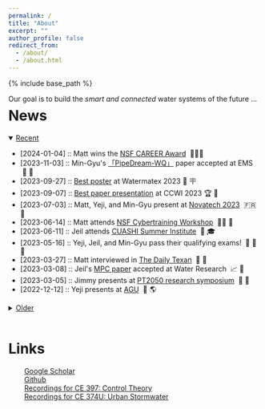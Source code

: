 ```yaml
---
permalink: /
title: "About"
excerpt: ""
author_profile: false
redirect_from: 
  - /about/
  - /about.html
---
```


{% include base_path %}

<div style="float:left">Our goal is to build the <i>smart and connected</i> water systems of the future ... <div id="cursor"></div></div>

<div id="webgl"></div>
<script src="../lib/three.min.js"></script>
<script src="../lib/TerrainLoader.js"></script>
<script>

 "use strict";

 var scene = new THREE.Scene();
 scene.background = new THREE.Color( 0x1a202c );

 var axes = new THREE.AxesHelper(0);
 scene.add(axes);

 const ambientLight = new THREE.AmbientLight(0xffffff, 0.9);

 scene.add(ambientLight);

 var renderer = new THREE.WebGLRenderer();
 document.body.appendChild(renderer.domElement);

 var camera = new THREE.PerspectiveCamera(45, 1, 0.1, 1000);
 camera.position.set(0, -50, 50);
 camera.rotation.set(3.14 / 4, 0, 0);

 function resizeCanvasToDisplaySize() {
    const canvas = renderer.domElement;
    const width = canvas.clientWidth;
    const height = canvas.clientHeight;
    if (canvas.width !== width ||canvas.height !== height) {
        renderer.setSize(width, height, false);
        camera.aspect = width / height;
        camera.updateProjectionMatrix();
    }
 }

 var terrainLoader_0 = new THREE.TerrainLoader();
 var terrainLoader_1 = new THREE.TerrainLoader();
 terrainLoader_0.load('../files/jotunheimen_flood.bin', function(data) {

     terrainLoader_1.load('../files/jotunheimen.bin', function(data) {
         const width = 200;
         const height = 200;
         const size = width * height;
         var geometry = new THREE.PlaneGeometry(45, 45, width - 1, height - 1);
         var texture_data = new Uint8ClampedArray(size);

         for (var i = 0, l = geometry.attributes.position.count; i < l; i++) {
             geometry.attributes.position.setZ(i, data[i] / 65535 * 10);
         }

         for (var i = 0, l = size; i < l; i++) {
             texture_data[i] = (data[i] / 65535 * 255);
         }

         const texture = new THREE.DataTexture(texture_data, width, height,
                                               THREE.LuminanceFormat, THREE.UnsignedByteType,
                                               THREE.UVMapping,
                                               THREE.ClampToEdgeMapping, THREE.ClampToEdgeMapping);
         texture.flipY = true;

         var material = new THREE.MeshBasicMaterial({
             map: texture,
             wireframe: false
         });

         var plane = new THREE.Mesh(geometry, material);
         scene.add(plane);
     });

     const width = 200;
     const height = 200;
     const size = width * height;
     var geometry = new THREE.PlaneGeometry(45, 45, width - 1, height - 1);
     var texture_data = new Uint8ClampedArray(size);

     for (var i = 0, l = geometry.attributes.position.count; i < l; i++) {
         geometry.attributes.position.setZ(i, (data[i] - 200) / 65535 * 10);
     }

     var material = new THREE.MeshBasicMaterial({
         color: 0x00ffff,
         opacity: 0.4,
         transparent: true,
         wireframe: false
     });

     var plane = new THREE.Mesh(geometry, material);
     scene.add(plane);

 });

 document.getElementById('webgl').appendChild(renderer.domElement);

 function animate() {

     resizeCanvasToDisplaySize();

     if (scene.children.length > 3) {
         scene.children[2].rotation.z += 0.005;
         scene.children[3].rotation.z += 0.005;
     }
     requestAnimationFrame(animate);
     renderer.render(scene, camera);
 }

 animate();

</script>

<!-- <div class="page__col-wrap"></div> -->

<h1>News</h1>

<details open>
    <summary><u>Recent</u></summary>
     <ul>
         <li>[2024-01-04] :: Matt wins the <a href="https://www.nsf.gov/awardsearch/showAward?AWD_ID=2340176&HistoricalAwards=false">NSF CAREER Award</a> &nbsp;🏅👨‍🏫</li>
         <li>[2023-11-03] :: Min-Gyu's <a href="https://doi.org/10.1016/j.envsoft.2023.105868">「PipeDream-WQ」</a> paper accepted at EMS &nbsp;🦠 📔</li>
         <li>[2023-09-27] :: <a href="https://future-water.github.io/publication/2023-09-24-state">Best poster</a> at Watermatex 2023 🥇 🪧</li>
         <li>[2023-09-07] :: <a href="https://future-water.github.io/publication/2023-09-04-state">Best paper presentation</a> at CCWI 2023 🏆 📜</li>
         <li>[2023-07-03] :: Matt, Yeji, and Min-Gyu present at <a href="https://www.novatech2023.org/en">Novatech 2023</a> &nbsp;🇫🇷 🥐</li>
         <li>[2023-06-14] :: Matt attends <a href="https://www.linkedin.com/posts/venkatesh-merwade-255633b9_the-cybertraining-workshop-led-by-venkatesh-activity-7075566765581205504-ycIa">NSF Cybertraining Workshop</a> &nbsp;🧑‍💻 🦾</li>
         <li>[2023-06-11] :: Jeil attends <a href="https://www.cuahsi.org/summer-institute">CUASHI Summer Institute</a> &nbsp;🏫 🎓</li>
         <li>[2023-05-16] :: Yeji, Jeil, and Min-Gyu pass their qualifying exams! &nbsp;🎉 🎊 🥂</li>
         <li>[2023-03-27] :: Matt interviewed in <a href="https://thedailytexan.com/2023/03/27/ut-researchers-develop-smart-stormwater-basin-to-prevent-flooding-protect-water-quality/">The Daily Texan</a> &nbsp;🤠 📰</li>
         <li>[2023-03-08] :: Jeil's <a href="https://doi.org/10.1016/j.watres.2023.119825">MPC paper</a> accepted at Water Research &nbsp;📈 📔</li>
         <li>[2023-03-05] :: Jimmy presents at <a href="https://liberalarts.utexas.edu/events/planet-texas-2050-symposium-resilience-research-in-action-3">PT2050 research symposium</a> &nbsp;🎤 🤠</li>
         <li>[2022-12-12] :: Yeji presents at <a href="https://agu2022fallmeeting-agu.ipostersessions.com/default.aspx?s=EE-07-F8-EC-79-06-9C-43-B1-81-C4-E7-B2-3B-50-DB">AGU</a> &nbsp;🎤 🌎</li>
     </ul>
</details>

<details>
    <summary><u>Older</u></summary>
     <ul>
         <li>[2022-08-26] :: Matt presents at <a href="https://www.tfma.org/mpage/2022-summit">TFMA</a> &nbsp;🌊</li>
         <li>[2022-06-08] :: Matt and Jeil present at <a href="https://www.ewricongress.org/">EWRI</a> &nbsp;🚰</li>
         <li>[2022-05-09] :: Matt and Jeil present at <a href="https://www.awra.org/AWRA/Members/Events_and_Education/Events/2022_GIS_Conference/2022_GIS_Conference.aspx">AWRA</a> &nbsp;🗺️</li>
         <li>[2022-04-13] :: Yeji presents at <a href="https://bridgingbarriers.utexas.edu/events/planet-texas-2050-research-symposium-week-resilience-action">PT2050 research symposium</a> 🎤</li>
         <li>[2022-02-11] :: Matt interviewed in <a href="https://www.estormwater.com/software/software-modeling/article/10983678/new-real-time-digital-twin-can-forecast-storm-water-overflows">Stormwater Solutions</a> 🌧️</li>
        <li>[2022-01-10] :: Matt and Jeil present at <a href="https://udm2022.org/">UDM</a> 🚰</li>
        <li>[2021-12-14] :: Matt presents at <a href="https://agu2021fallmeeting-agu.ipostersessions.com/default.aspx?s=F1-C8-0B-47-ED-CA-AA-4A-E8-4E-61-8B-E6-19-33-99">AGU</a> 🌎</li>
        <li>[2021-10-22] :: Matt presents at the <a href="https://www.jsg.utexas.edu/dgs/events/wce-seminar">WCE Seminar Series</a> &nbsp;🎤</li>
        <li>[2021-10-01] :: <a href="https://www.sciencedirect.com/science/article/pii/S1364815221001638">「PipeDream」</a> published in EMS &nbsp;📔</li>
        <li>[2021-07-21] :: Matt interviewed in <a href="https://elpasomatters.org/2021/07/21/stagnant-floodwaters-pose-public-health-problem/">El Paso Matters</a> &nbsp;🤠</li>
        <li>[2021-06-26] :: <a href="https://agupubs.onlinelibrary.wiley.com/doi/full/10.1029/2020WR029551">「Observability-based sensor placement」</a> published in WRR &nbsp;📔</li>
        <li>[2021-05-13] :: Matt presents at <a href="https://www.incose.org/">INCOSE</a> &nbsp;🚰</li>
        <li>[2021-02-09] :: <a href="https://amt.copernicus.org/articles/14/995/2021/">「Multipollutant monitors」</a> published in AMT &nbsp;📔</li>
        <li>[2021-01-21] :: Matt presents at <a href="https://cwe.engr.utexas.edu/resources/ewre-seminar/">EWRE Seminar Series</a> &nbsp;🚰</li>
    </ul>
</details>

<br>

<h1>Links</h1>

<ul style="list-style-type:none;">
<li><i class="fas fa-graduation-cap" aria-hidden="true"></i> &nbsp; <a href="https://scholar.google.com/citations?user=RmuqfEAAAAAJ&hl=en">Google Scholar</a></li>
<li><i class="fab fa-github" aria-hidden="true"></i> &nbsp; <a href="https://github.com/future-water">Github</a></li>
<li><i class="fab fa-youtube" aria-hidden="true"></i> &nbsp; <a href="https://www.youtube.com/playlist?list=PLHovUGJUgy1DvJoaJuBWdF_maE1-YzOfm">Recordings for CE 397: Control Theory</a></li>
<li><i class="fab fa-youtube" aria-hidden="true"></i> &nbsp; <a href="https://www.youtube.com/playlist?list=PLHovUGJUgy1CGUAPj9UwRGqs83jyNZ73l">Recordings for CE 374U: Urban Stormwater</a> </li>
</ul>

